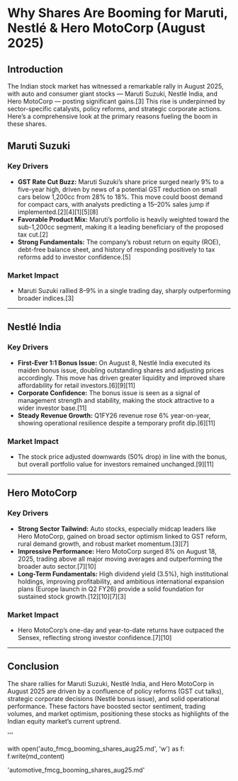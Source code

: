 # Why Shares Are Booming for Maruti, Nestlé & Hero MotoCorp (August 2025)

## Introduction

The Indian stock market has witnessed a remarkable rally in August 2025, with auto and consumer giant stocks — Maruti Suzuki, Nestlé India, and Hero MotoCorp — posting significant gains.[3] This rise is underpinned by sector-specific catalysts, policy reforms, and strategic corporate actions. Here’s a comprehensive look at the primary reasons fueling the boom in these shares.

## Maruti Suzuki

### Key Drivers

- **GST Rate Cut Buzz:** Maruti Suzuki’s share price surged nearly 9% to a five-year high, driven by news of a potential GST reduction on small cars below 1,200cc from 28% to 18%. This move could boost demand for compact cars, with analysts predicting a 15–20% sales jump if implemented.[2][4][1][5][8]
- **Favorable Product Mix:** Maruti’s portfolio is heavily weighted toward the sub-1,200cc segment, making it a leading beneficiary of the proposed tax cut.[2]
- **Strong Fundamentals:** The company’s robust return on equity (ROE), debt-free balance sheet, and history of responding positively to tax reforms add to investor confidence.[5]

### Market Impact

- Maruti Suzuki rallied 8–9% in a single trading day, sharply outperforming broader indices.[3]

---

## Nestlé India

### Key Drivers

- **First-Ever 1:1 Bonus Issue:** On August 8, Nestlé India executed its maiden bonus issue, doubling outstanding shares and adjusting prices accordingly. This move has driven greater liquidity and improved share affordability for retail investors.[6][9][11]
- **Corporate Confidence:** The bonus issue is seen as a signal of management strength and stability, making the stock attractive to a wider investor base.[11]
- **Steady Revenue Growth:** Q1FY26 revenue rose 6% year-on-year, showing operational resilience despite a temporary profit dip.[6][11]

### Market Impact

- The stock price adjusted downwards (50% drop) in line with the bonus, but overall portfolio value for investors remained unchanged.[9][11]

---

## Hero MotoCorp

### Key Drivers

- **Strong Sector Tailwind:** Auto stocks, especially midcap leaders like Hero MotoCorp, gained on broad sector optimism linked to GST reform, rural demand growth, and robust market momentum.[3][7]
- **Impressive Performance:** Hero MotoCorp surged 8% on August 18, 2025, trading above all major moving averages and outperforming the broader auto sector.[7][10]
- **Long-Term Fundamentals:** High dividend yield (3.5%), high institutional holdings, improving profitability, and ambitious international expansion plans (Europe launch in Q2 FY26) provide a solid foundation for sustained stock growth.[12][10][7][3]

### Market Impact

- Hero MotoCorp’s one-day and year-to-date returns have outpaced the Sensex, reflecting strong investor confidence.[7][10]

---

## Conclusion

The share rallies for Maruti Suzuki, Nestlé India, and Hero MotoCorp in August 2025 are driven by a confluence of policy reforms (GST cut talks), strategic corporate decisions (Nestlé bonus issue), and solid operational performance. These factors have boosted sector sentiment, trading volumes, and market optimism, positioning these stocks as highlights of the Indian equity market’s current uptrend.

'''

with open('auto_fmcg_booming_shares_aug25.md', 'w') as f:
f.write(md_content)

'automotive_fmcg_booming_shares_aug25.md'
